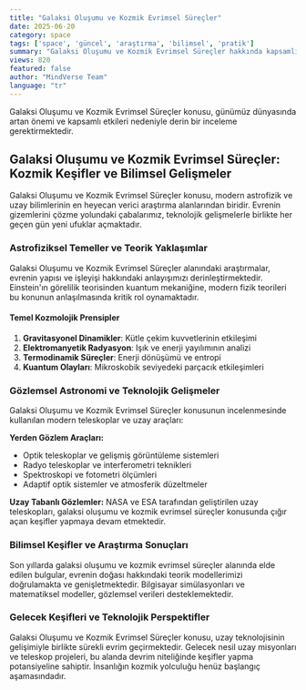```yaml
---
title: "Galaksi Oluşumu ve Kozmik Evrimsel Süreçler"
date: 2025-06-20
category: space
tags: ['space', 'güncel', 'araştırma', 'bilimsel', 'pratik']
summary: "Galaksi Oluşumu ve Kozmik Evrimsel Süreçler hakkında kapsamlı bilgiler, bilimsel araştırmalar ve pratik uygulama önerileri."
views: 820
featured: false
author: "MindVerse Team"
language: "tr"
---
```


Galaksi Oluşumu ve Kozmik Evrimsel Süreçler konusu, günümüz dünyasında artan önemi ve kapsamlı etkileri nedeniyle derin bir inceleme gerektirmektedir.


## Galaksi Oluşumu ve Kozmik Evrimsel Süreçler: Kozmik Keşifler ve Bilimsel Gelişmeler

Galaksi Oluşumu ve Kozmik Evrimsel Süreçler konusu, modern astrofizik ve uzay bilimlerinin en heyecan verici araştırma alanlarından biridir. Evrenin gizemlerini çözme yolundaki çabalarımız, teknolojik gelişmelerle birlikte her geçen gün yeni ufuklar açmaktadır.

### Astrofiziksel Temeller ve Teorik Yaklaşımlar

Galaksi Oluşumu ve Kozmik Evrimsel Süreçler alanındaki araştırmalar, evrenin yapısı ve işleyişi hakkındaki anlayışımızı derinleştirmektedir. Einstein'ın görelilik teorisinden kuantum mekaniğine, modern fizik teorileri bu konunun anlaşılmasında kritik rol oynamaktadır.

#### Temel Kozmolojik Prensipler
1. **Gravitasyonel Dinamikler**: Kütle çekim kuvvetlerinin etkileşimi
2. **Elektromanyetik Radyasyon**: Işık ve enerji yayılımının analizi
3. **Termodinamik Süreçler**: Enerji dönüşümü ve entropi
4. **Kuantum Olayları**: Mikroskobik seviyedeki parçacık etkileşimleri

### Gözlemsel Astronomi ve Teknolojik Gelişmeler

Galaksi Oluşumu ve Kozmik Evrimsel Süreçler konusunun incelenmesinde kullanılan modern teleskoplar ve uzay araçları:

**Yerden Gözlem Araçları:**
- Optik teleskoplar ve gelişmiş görüntüleme sistemleri
- Radyo teleskoplar ve interferometri teknikleri
- Spektroskopi ve fotometri ölçümleri
- Adaptif optik sistemler ve atmosferik düzeltmeler

**Uzay Tabanlı Gözlemler:**
NASA ve ESA tarafından geliştirilen uzay teleskopları, galaksi oluşumu ve kozmik evrimsel süreçler konusunda çığır açan keşifler yapmaya devam etmektedir.

### Bilimsel Keşifler ve Araştırma Sonuçları

Son yıllarda galaksi oluşumu ve kozmik evrimsel süreçler alanında elde edilen bulgular, evrenin doğası hakkındaki teorik modellerimizi doğrulamakta ve genişletmektedir. Bilgisayar simülasyonları ve matematiksel modeller, gözlemsel verileri desteklemektedir.

### Gelecek Keşifleri ve Teknolojik Perspektifler

Galaksi Oluşumu ve Kozmik Evrimsel Süreçler konusu, uzay teknolojisinin gelişimiyle birlikte sürekli evrim geçirmektedir. Gelecek nesil uzay misyonları ve teleskop projeleri, bu alanda devrim niteliğinde keşifler yapma potansiyeline sahiptir. İnsanlığın kozmik yolculuğu henüz başlangıç aşamasındadır.
